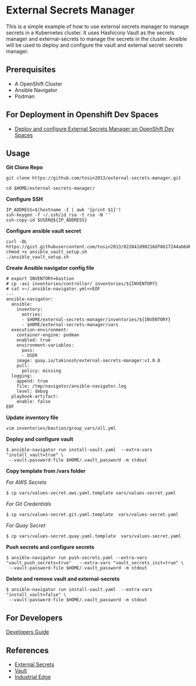 # External Secrets Manager
This is a simple example of how to use external secrets manager to manage secrets in a Kubernetes cluster. It uses Hashicorp Vault as the secrets manager and external-secrets to manage the secrets in the cluster. Ansible will be used to deploy and configure the vault and external secret secrets manager.

## Prerequisites
- A OpenShift Cluster
- Ansible Navigator
- Podman

## For Deployment in Openshift Dev Spaces
* [Deploy and configure External Secrets Manager on OpenShift Dev Spaces](docs/devspaces.md)

## Usage

**Git Clone Repo**
```
git clone https://github.com/tosin2013/external-secrets-manager.git

cd $HOME/external-secrets-manager/
```

**Configure SSH**
```
IP_ADDRESS=$(hostname -I | awk '{print $1}')
ssh-keygen -f ~/.ssh/id_rsa -t rsa -N ''
ssh-copy-id $USER@${IP_ADDRESS}
```

**Configure ansible vault secret**
```
curl -OL https://gist.githubusercontent.com/tosin2013/022841d90216df8617244ab6d6aceaf8/raw/92400b9e459351d204feb67b985c08df6477d7fa/ansible_vault_setup.sh
chmod +x ansible_vault_setup.sh
./ansible_vault_setup.sh
```

**Create Ansible navigator config file**
```
# export INVENTORY=bastion
# cp -avi inventories/controller/ inventories/${INVENTORY}
# cat >~/.ansible-navigator.yml<<EOF
---
ansible-navigator:
  ansible:
    inventory:
      entries:
      - $HOME/external-secrets-manager/inventories/${INVENTORY}
      - $HOME/external-secrets-manager/vars
  execution-environment:
    container-engine: podman
    enabled: true
    environment-variables:
      pass:
      - USER
    image: quay.io/takinosh/external-secrets-manager:v1.0.0
    pull:
      policy: missing
  logging:
    append: true
    file: /tmp/navigator/ansible-navigator.log
    level: debug
  playbook-artifact:
    enable: false
EOF
```

**Update inventory file**
```
vim inventories/bastion/group_vars/all.yml
```

**Deploy and configure vault**
```
$ ansible-navigator run install-vault.yaml  --extra-vars "install_vault=true" \
 --vault-password-file $HOME/.vault_password -m stdout 
```

**Copy template from /vars folder**

*For AWS Secrets*
```
$ cp vars/values-secret.aws.yaml.template vars/values-secret.yaml
```
*For Git Credentials*
```
$ cp vars/values-secret.git.yaml.template  vars/values-secret.yaml
```
*For Quay Secret*
```
$ cp vars/values-secret.quay.yaml.template  vars/values-secret.yaml
```

**Push secrets and configure secrets**
```
$ ansible-navigator run push-secrets.yaml --extra-vars "vault_push_secrets=true"   --extra-vars "vault_secrets_init=true" \
 --vault-password-file $HOME/.vault_password -m stdout 
```

**Delete and remove vault and external-secrets**
```
$ ansible-navigator run install-vault.yaml  --extra-vars "install_vault=false" \
 --vault-password-file $HOME/.vault_password -m stdout 
```

## For Developers
[Developers Guide](docs/developers.md)

## References
- [External Secrets](https://external-secrets.io/latest/)
- [Vault](https://www.vaultproject.io/)
- [Industrial Edge](https://github.com/validatedpatterns/industrial-edge)